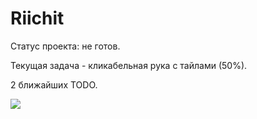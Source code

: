# Riichit

Статус проекта: не готов.

Текущая задача - кликабельная рука с тайлами (50%).

2 ближайших TODO.

<img src="https://i.imgur.com/nXBGdYh.jpg">
